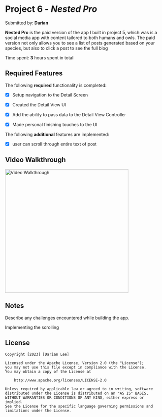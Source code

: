 # Project 6 - *Nested Pro*

Submitted by: **Darian**

**Nested Pro** is the paid version of the app I built in project 5, which was is a social media app with content tailored to both humans and owls. The paid version not only allows you to see a list of posts generated based on your species, but also to click a post to see the full blog

Time spent: **3** hours spent in total

## Required Features

The following **required** functionality is completed:

- [X] Setup navigation to the Detail Screen
- [X] Created the Detail View UI
- [X] Add the ability to pass data to the Detail View Controller
- [X] Made personal finishing touches to the UI


The following **additional** features are implemented:

- [X] user can scroll through entire text of post

## Video Walkthrough

<img src='fea7034d-7704-4848-ba8e-a8db507f8a5e.gif' width='400' alt='Video Walkthrough' />

## Notes

Describe any challenges encountered while building the app.

Implementing the scrolling 

## License

    Copyright [2023] [Darian Lee]

    Licensed under the Apache License, Version 2.0 (the "License");
    you may not use this file except in compliance with the License.
    You may obtain a copy of the License at

        http://www.apache.org/licenses/LICENSE-2.0

    Unless required by applicable law or agreed to in writing, software
    distributed under the License is distributed on an "AS IS" BASIS,
    WITHOUT WARRANTIES OR CONDITIONS OF ANY KIND, either express or implied.
    See the License for the specific language governing permissions and
    limitations under the License.
